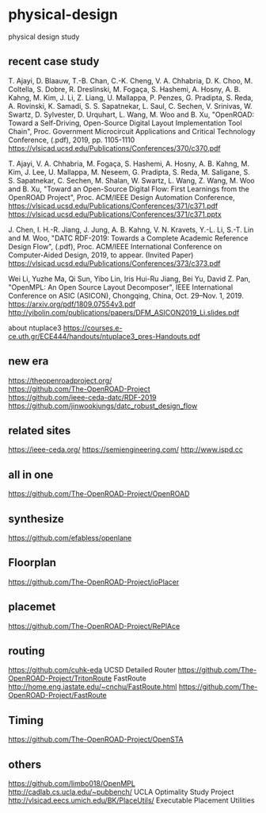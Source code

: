 # physical-design
physical design study 

## recent case study
T. Ajayi, D. Blaauw, T.-B. Chan, C.-K. Cheng, V. A. Chhabria, D. K. Choo, M. Coltella, S. Dobre, R. Dreslinski, M. Fogaça, S. Hashemi, A. Hosny, A. B. Kahng, M. Kim, J. Li, Z. Liang, U. Mallappa, P. Penzes, G. Pradipta, S. Reda, A. Rovinski, K. Samadi, S. S. Sapatnekar, L. Saul, C. Sechen, V. Srinivas, W. Swartz, D. Sylvester, D. Urquhart, L. Wang, M. Woo and B. Xu, "OpenROAD: Toward a Self-Driving, Open-Source Digital Layout Implementation Tool Chain", Proc. Government Microcircuit Applications and Critical Technology Conference, (.pdf), 2019, pp. 1105-1110 
https://vlsicad.ucsd.edu/Publications/Conferences/370/c370.pdf

T. Ajayi,  V. A. Chhabria, M. Fogaça, S. Hashemi, A. Hosny, A. B. Kahng, M. Kim, J. Lee, U. Mallappa, M. Neseem, G. Pradipta, S. Reda, M. Saligane, S. S. Sapatnekar, C. Sechen, M. Shalan,  W. Swartz,  L. Wang, Z. Wang, M. Woo and B. Xu, "Toward an Open-Source Digital Flow: First Learnings from the OpenROAD Project", Proc. ACM/IEEE Design Automation Conference,
https://vlsicad.ucsd.edu/Publications/Conferences/371/c371.pdf  
https://vlsicad.ucsd.edu/Publications/Conferences/371/c371.pptx

J. Chen, I. H.-R. Jiang, J. Jung, A. B. Kahng, V. N. Kravets, Y.-L. Li, S.-T. Lin and M. Woo, "DATC RDF-2019: Towards a Complete Academic Reference Design Flow", (.pdf), Proc. ACM/IEEE International Conference on Computer-Aided Design, 2019, to appear. (Invited Paper) https://vlsicad.ucsd.edu/Publications/Conferences/373/c373.pdf 

Wei Li, Yuzhe Ma, Qi Sun, Yibo Lin, Iris Hui-Ru Jiang, Bei Yu, David Z. Pan, "OpenMPL: An Open Source Layout Decomposer", IEEE International Conference on ASIC (ASICON), Chongqing, China, Oct. 29–Nov. 1, 2019.  
https://arxiv.org/pdf/1809.07554v3.pdf 
http://yibolin.com/publications/papers/DFM_ASICON2019_Li.slides.pdf 

about ntuplace3 https://courses.e-ce.uth.gr/ECE444/handouts/ntuplace3_pres-Handouts.pdf

## new era
https://theopenroadproject.org/  
https://github.com/The-OpenROAD-Project  
https://github.com/ieee-ceda-datc/RDF-2019  
https://github.com/jinwookjungs/datc_robust_design_flow 

## related sites
https://ieee-ceda.org/ 
https://semiengineering.com/ 
http://www.ispd.cc 

## all in one
https://github.com/The-OpenROAD-Project/OpenROAD

## synthesize
https://github.com/efabless/openlane 

## Floorplan
https://github.com/The-OpenROAD-Project/ioPlacer 

## placemet
https://github.com/The-OpenROAD-Project/RePlAce  

## routing
https://github.com/cuhk-eda 
UCSD Detailed Router https://github.com/The-OpenROAD-Project/TritonRoute
FastRoute http://home.eng.iastate.edu/~cnchu/FastRoute.html  https://github.com/The-OpenROAD-Project/FastRoute 

## Timing
https://github.com/The-OpenROAD-Project/OpenSTA  

## others
https://github.com/limbo018/OpenMPL  
http://cadlab.cs.ucla.edu/~pubbench/  UCLA Optimality Study Project  
http://vlsicad.eecs.umich.edu/BK/PlaceUtils/  Executable Placement Utilities

